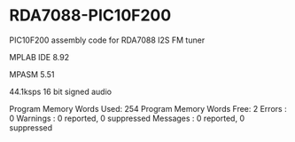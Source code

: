 # RDA7088-PIC10F200
PIC10F200 assembly code for RDA7088 I2S FM tuner 

MPLAB IDE 8.92

MPASM  5.51

44.1ksps 16 bit signed audio 

Program Memory Words Used:   254
Program Memory Words Free:     2
Errors   :     0
Warnings :     0 reported,     0 suppressed
Messages :     0 reported,     0 suppressed
